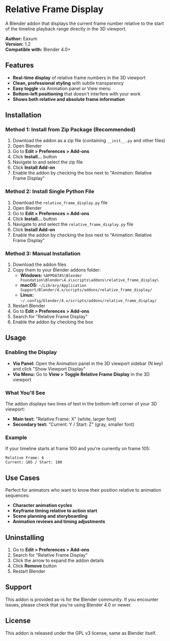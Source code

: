 # Relative Frame Display

A Blender addon that displays the current frame number relative to the start of the timeline playback range directly in the 3D viewport.

**Author:** Eaxum  
**Version:** 1.2  
**Compatible with:** Blender 4.0+

## Features

- **Real-time display** of relative frame numbers in the 3D viewport
- **Clean, professional styling** with subtle transparency
- **Easy toggle** via Animation panel or View menu
- **Bottom-left positioning** that doesn't interfere with your work
- **Shows both relative and absolute frame information**

## Installation

### Method 1: Install from Zip Package (Recommended)
1. Download the addon as a zip file (containing `__init__.py` and other files)
2. Open Blender
3. Go to **Edit > Preferences > Add-ons**
4. Click **Install...** button
5. Navigate to and select the zip file
6. Click **Install Add-on**
7. Enable the addon by checking the box next to "Animation: Relative Frame Display"

### Method 2: Install Single Python File
1. Download the `relative_frame_display.py` file
2. Open Blender
3. Go to **Edit > Preferences > Add-ons**
4. Click **Install...** button
5. Navigate to and select the `relative_frame_display.py` file
6. Click **Install Add-on**
7. Enable the addon by checking the box next to "Animation: Relative Frame Display"

### Method 3: Manual Installation
1. Download the addon files
2. Copy them to your Blender addons folder:
   - **Windows:** `%APPDATA%\Blender Foundation\Blender\4.x\scripts\addons\relative_frame_display\`
   - **macOS:** `~/Library/Application Support/Blender/4.x/scripts/addons/relative_frame_display/`
   - **Linux:** `~/.config/blender/4.x/scripts/addons/relative_frame_display/`
3. Restart Blender
4. Go to **Edit > Preferences > Add-ons**
5. Search for "Relative Frame Display"
6. Enable the addon by checking the box

## Usage

### Enabling the Display
- **Via Panel:** Open the Animation panel in the 3D viewport sidebar (N key) and click "Show Viewport Display"
- **Via Menu:** Go to **View > Toggle Relative Frame Display** in the 3D viewport

### What You'll See
The addon displays two lines of text in the bottom-left corner of your 3D viewport:
- **Main text:** "Relative Frame: X" (white, larger font)
- **Secondary text:** "Current: Y / Start: Z" (gray, smaller font)

### Example
If your timeline starts at frame 100 and you're currently on frame 105:
```
Relative Frame: 6
Current: 105 / Start: 100
```

## Use Cases

Perfect for animators who want to know their position relative to animation sequences:
- **Character animation cycles**
- **Keyframe timing relative to action start**
- **Scene planning and storyboarding**
- **Animation reviews and timing adjustments**

## Uninstalling

1. Go to **Edit > Preferences > Add-ons**
2. Search for "Relative Frame Display"
3. Click the arrow to expand the addon details
4. Click **Remove** button
5. Restart Blender

## Support

This addon is provided as-is for the Blender community. If you encounter issues, please check that you're using Blender 4.0 or newer.

## License

This addon is released under the GPL v3 license, same as Blender itself.
